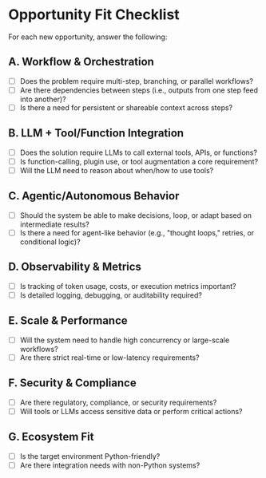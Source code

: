 # Opportunity Fit Checklist

For each new opportunity, answer the following:

## A. Workflow & Orchestration
- [ ] Does the problem require multi-step, branching, or parallel workflows?
- [ ] Are there dependencies between steps (i.e., outputs from one step feed into another)?
- [ ] Is there a need for persistent or shareable context across steps?

## B. LLM + Tool/Function Integration
- [ ] Does the solution require LLMs to call external tools, APIs, or functions?
- [ ] Is function-calling, plugin use, or tool augmentation a core requirement?
- [ ] Will the LLM need to reason about when/how to use tools?

## C. Agentic/Autonomous Behavior
- [ ] Should the system be able to make decisions, loop, or adapt based on intermediate results?
- [ ] Is there a need for agent-like behavior (e.g., "thought loops," retries, or conditional logic)?

## D. Observability & Metrics
- [ ] Is tracking of token usage, costs, or execution metrics important?
- [ ] Is detailed logging, debugging, or auditability required?

## E. Scale & Performance
- [ ] Will the system need to handle high concurrency or large-scale workflows?
- [ ] Are there strict real-time or low-latency requirements?

## F. Security & Compliance
- [ ] Are there regulatory, compliance, or security requirements?
- [ ] Will tools or LLMs access sensitive data or perform critical actions?

## G. Ecosystem Fit
- [ ] Is the target environment Python-friendly?
- [ ] Are there integration needs with non-Python systems? 